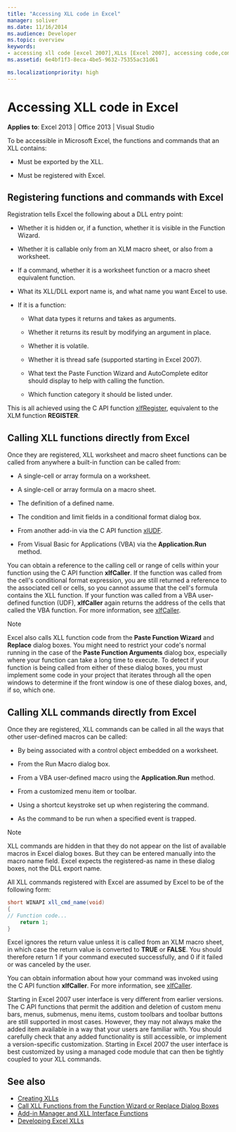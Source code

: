 ```yaml
---
title: "Accessing XLL code in Excel"
manager: soliver
ms.date: 11/16/2014
ms.audience: Developer
ms.topic: overview
keywords:
- accessing xll code [excel 2007],XLLs [Excel 2007], accessing code,commands [Excel 2007], registration,functions [Excel 2007], registration,calling XLLs from Excel,registering commands [Excel 2007],registering functions [Excel 2007] 
ms.assetid: 6e4bf1f3-8eca-4be5-9632-75355ac31d61

ms.localizationpriority: high
---
```


# Accessing XLL code in Excel

**Applies to**: Excel 2013 | Office 2013 | Visual Studio 
  
To be accessible in Microsoft Excel, the functions and commands that an XLL contains:
  
- Must be exported by the XLL.
    
- Must be registered with Excel.
    
## Registering functions and commands with Excel

Registration tells Excel the following about a DLL entry point:
  
- Whether it is hidden or, if a function, whether it is visible in the Function Wizard.
    
- Whether it is callable only from an XLM macro sheet, or also from a worksheet.
    
- If a command, whether it is a worksheet function or a macro sheet equivalent function.
    
- What its XLL/DLL export name is, and what name you want Excel to use.
    
- If it is a function:
    
  - What data types it returns and takes as arguments.
    
  - Whether it returns its result by modifying an argument in place.
    
  - Whether it is volatile.
    
  - Whether it is thread safe (supported starting in Excel 2007).
    
  - What text the Paste Function Wizard and AutoComplete editor should display to help with calling the function.
    
  - Which function category it should be listed under.
    
This is all achieved using the C API function [xlfRegister](xlfregister-form-1.md), equivalent to the XLM function **REGISTER**.
  
## Calling XLL functions directly from Excel

Once they are registered, XLL worksheet and macro sheet functions can be called from anywhere a built-in function can be called from:
  
- A single-cell or array formula on a worksheet.
    
- A single-cell or array formula on a macro sheet.
    
- The definition of a defined name.
    
- The condition and limit fields in a conditional format dialog box.
    
- From another add-in via the C API function [xlUDF](xludf.md).
    
- From Visual Basic for Applications (VBA) via the **Application.Run** method. 
    
You can obtain a reference to the calling cell or range of cells within your function using the C API function **xlfCaller**. If the function was called from the cell's conditional format expression, you are still returned a reference to the associated cell or cells, so you cannot assume that the cell's formula contains the XLL function. If your function was called from a VBA user-defined function (UDF), **xlfCaller** again returns the address of the cells that called the VBA function. For more information, see [xlfCaller](xlfcaller.md).
  
> [!NOTE]
> Excel also calls XLL function code from the **Paste Function Wizard** and **Replace** dialog boxes. You might need to restrict your code's normal running in the case of the **Paste Function Arguments** dialog box, especially where your function can take a long time to execute. To detect if your function is being called from either of these dialog boxes, you must implement some code in your project that iterates through all the open windows to determine if the front window is one of these dialog boxes, and, if so, which one. 
  
## Calling XLL commands directly from Excel

Once they are registered, XLL commands can be called in all the ways that other user-defined macros can be called:
  
- By being associated with a control object embedded on a worksheet.
    
- From the Run Macro dialog box.
    
- From a VBA user-defined macro using the **Application.Run** method. 
    
- From a customized menu item or toolbar.
    
- Using a shortcut keystroke set up when registering the command.
    
- As the command to be run when a specified event is trapped.
    
> [!NOTE]
> XLL commands are hidden in that they do not appear on the list of available macros in Excel dialog boxes. But they can be entered manually into the macro name field. Excel expects the registered-as name in these dialog boxes, not the DLL export name. 
  
All XLL commands registered with Excel are assumed by Excel to be of the following form:
  
```cs
short WINAPI xll_cmd_name(void)
{
// Function code...
    return 1;
}

```

Excel ignores the return value unless it is called from an XLM macro sheet, in which case the return value is converted to **TRUE** or **FALSE**. You should therefore return 1 if your command executed successfully, and 0 if it failed or was canceled by the user.
  
You can obtain information about how your command was invoked using the C API function **xlfCaller**. For more information, see [xlfCaller](xlfcaller.md).
  
Starting in Excel 2007 user interface is very different from earlier versions. The C API functions that permit the addition and deletion of custom menu bars, menus, submenus, menu items, custom toolbars and toolbar buttons are still supported in most cases. However, they may not always make the added item available in a way that your users are familiar with. You should carefully check that any added functionality is still accessible, or implement a version-specific customization. Starting in Excel 2007 the user interface is best customized by using a managed code module that can then be tightly coupled to your XLL commands.
  
## See also

- [Creating XLLs](creating-xlls.md)
- [Call XLL Functions from the Function Wizard or Replace Dialog Boxes](how-to-call-xll-functions-from-the-function-wizard-or-replace-dialog-boxes.md)
- [Add-in Manager and XLL Interface Functions](add-in-manager-and-xll-interface-functions.md)
- [Developing Excel XLLs](developing-excel-xlls.md)



